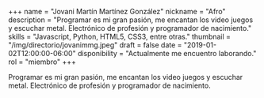 +++
name = "Jovani Martín Martínez González"
nickname = "Afro"
description = "Programar es mi gran pasión, me encantan los video juegos y escuchar metal. Electrónico de profesión y programador de nacimiento."
skills = "Javascript, Python, HTML5, CSS3, entre otras."
thumbnail = "/img/directorio/jovanimmg.jpeg"
draft = false
date = "2019-01-02T12:00:00-06:00"
disponibility = "Actualmente me encuentro laborando."
rol = "miembro"
+++

Programar es mi gran pasión, me encantan los video juegos y escuchar metal. Electrónico de profesión y programador de nacimiento.
